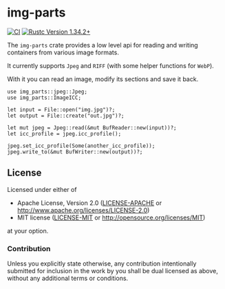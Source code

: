 # img-parts

[![CI](https://github.com/paolobarbolini/img-parts/workflows/CI/badge.svg)](https://github.com/paolobarbolini/img-parts/actions?query=workflow%3ACI)
[![Rustc Version 1.34.2+](https://img.shields.io/badge/rustc-1.34.2+-lightgray.svg)](https://blog.rust-lang.org/2019/04/11/Rust-1.34.0.html)

The `img-parts` crate provides a low level api for reading and
writing containers from various image formats.

It currently supports `Jpeg` and `RIFF` (with some helper functions
for `WebP`).

With it you can read an image, modify its sections and save it
back.

```rust,ignore
use img_parts::jpeg::Jpeg;
use img_parts::ImageICC;

let input = File::open("img.jpg")?;
let output = File::create("out.jpg")?;

let mut jpeg = Jpeg::read(&mut BufReader::new(input))?;
let icc_profile = jpeg.icc_profile();

jpeg.set_icc_profile(Some(another_icc_profile));
jpeg.write_to(&mut BufWriter::new(output))?;
```

## License

Licensed under either of
 * Apache License, Version 2.0 ([LICENSE-APACHE](LICENSE-APACHE) or http://www.apache.org/licenses/LICENSE-2.0)
 * MIT license ([LICENSE-MIT](LICENSE-MIT) or http://opensource.org/licenses/MIT)

at your option.

### Contribution

Unless you explicitly state otherwise, any contribution intentionally submitted
for inclusion in the work by you shall be dual licensed as above, without any
additional terms or conditions.
